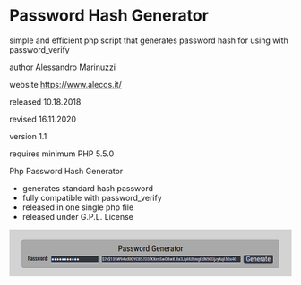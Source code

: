 # Password Hash Generator
simple and efficient php script that generates password hash for using with password_verify

author  Alessandro Marinuzzi<br>

website https://www.alecos.it/<br>

released 10.18.2018<br>

revised 16.11.2020<br>

version 1.1<br>

requires minimum PHP 5.5.0<br>

Php Password Hash Generator<br>

- generates standard hash password<br>
- fully compatible with password_verify<br>
- released in one single php file<br>
- released under G.P.L. License<br>

<p align="center"><img src="https://github.com/alecos71/password-hash-generator/blob/master/gen_password.png" alt="ScreenShot"></p>

